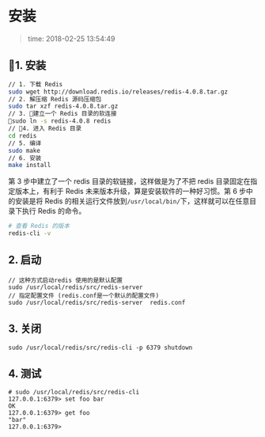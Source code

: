 # 安装
>time: 2018-02-25 13:54:49

## 1. 安装
```bash
// 1. 下载 Redis
sudo wget http://download.redis.io/releases/redis-4.0.8.tar.gz
// 2. 解压缩 Redis 源码压缩包
sudo tar xzf redis-4.0.8.tar.gz
// 3. 建立一个 Redis 目录的软连接
sudo ln -s redis-4.0.8 redis
// 4. 进入 Redis 目录
cd redis
// 5. 编译
sudo make
// 6. 安装
make install
```
第 3 步中建立了一个 redis 目录的软链接，这样做是为了不把 redis 目录固定在指定版本上，有利于 Redis 未来版本升级，算是安装软件的一种好习惯。第 6 步中的安装是将 Redis 的相关运行文件放到`/usr/local/bin/`下，这样就可以在任意目录下执行 Redis 的命令。

```bash
# 查看 Redis 的版本
redis-cli -v
```

## 2. 启动
```
// 这种方式启动redis 使用的是默认配置
sudo /usr/local/redis/src/redis-server
// 指定配置文件 (redis.conf是一个默认的配置文件)
sudo /usr/local/redis/src/redis-server  redis.conf
```

## 3. 关闭
```
sudo /usr/local/redis/src/redis-cli -p 6379 shutdown
```
## 4. 测试
```
# sudo /usr/local/redis/src/redis-cli 
127.0.0.1:6379> set foo bar
OK
127.0.0.1:6379> get foo
"bar"
127.0.0.1:6379> 
```